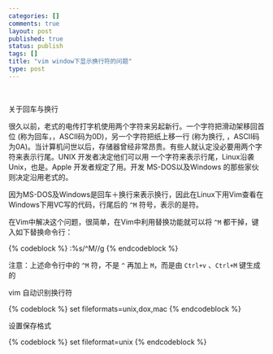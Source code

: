 ```yaml
--- 
categories: []
comments: true
layout: post
published: true
status: publish
tags: []
title: "vim window下显示换行符的问题"
type: post
---
```

 

关于回车与换行

很久以前，老式的电传打字机使用两个字符来另起新行。一个字符把滑动架移回首位 (称为回车，<CR>，ASCII码为0D)，另一个字符把纸上移一行 (称为换行, <LF>，ASCII码为0A)。当计算机问世以后，存储器曾经非常昂贵。有些人就认定没必要用两个字符来表示行尾。UNIX 开发者决定他们可以用 一个字符来表示行尾，Linux沿袭Unix，也是<LF>。Apple 开发者规定了用<CR>。开发 MS-DOS以及Windows 的那些家伙则决定沿用老式的<CR><LF>。

因为MS-DOS及Windows是回车＋换行来表示换行，因此在Linux下用Vim查看在Windows下用VC写的代码，行尾后的 `^M` 符号，表示的是符。

在Vim中解决这个问题，很简单，在Vim中利用替换功能就可以将 `^M` 都干掉，键入如下替换命令行：


{% codeblock %}
:%s/^M//g
{% endcodeblock %}


注意：上述命令行中的  `^M` 符，不是 `^` 再加上 `M`，而是由 `Ctrl+v` 、`Ctrl+M` 键生成的

vim 自动识别换行符

{% codeblock %}
set fileformats=unix,dox,mac
{% endcodeblock %}

设置保存格式


{% codeblock %}
set fileformat=unix
{% endcodeblock %}
 
